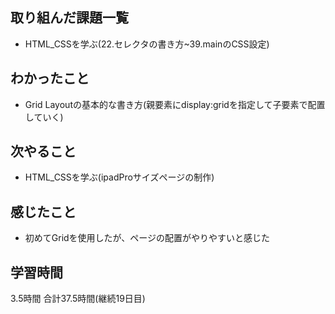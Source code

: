 ## 取り組んだ課題一覧
- HTML_CSSを学ぶ(22.セレクタの書き方~39.mainのCSS設定)
## わかったこと
- Grid Layoutの基本的な書き方(親要素にdisplay:gridを指定して子要素で配置していく)
## 次やること 
- HTML_CSSを学ぶ(ipadProサイズページの制作)
## 感じたこと
- 初めてGridを使用したが、ページの配置がやりやすいと感じた

## 学習時間
3.5時間
合計37.5時間(継続19日目)
